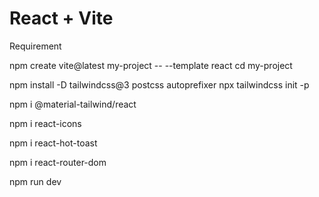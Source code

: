 # React + Vite
Requirement

npm create vite@latest my-project -- --template react
cd my-project

npm install -D tailwindcss@3 postcss autoprefixer
npx tailwindcss init -p

npm i @material-tailwind/react

npm i react-icons

npm i react-hot-toast

npm i react-router-dom

npm run dev